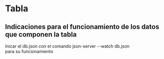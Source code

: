 # Tabla

## Indicaciones para el funcionamiento de los datos que componen la tabla 
Inicar el db.json con el comando json-server --watch db.json  
para su funcionamiento 
